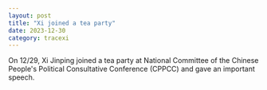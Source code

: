```yaml
---
layout: post
title: "Xi joined a tea party"
date: 2023-12-30
category: tracexi
---
```


On 12/29, Xi Jinping joined a tea party at National Committee of the Chinese People's Political Consultative Conference (CPPCC) and gave an important speech.


